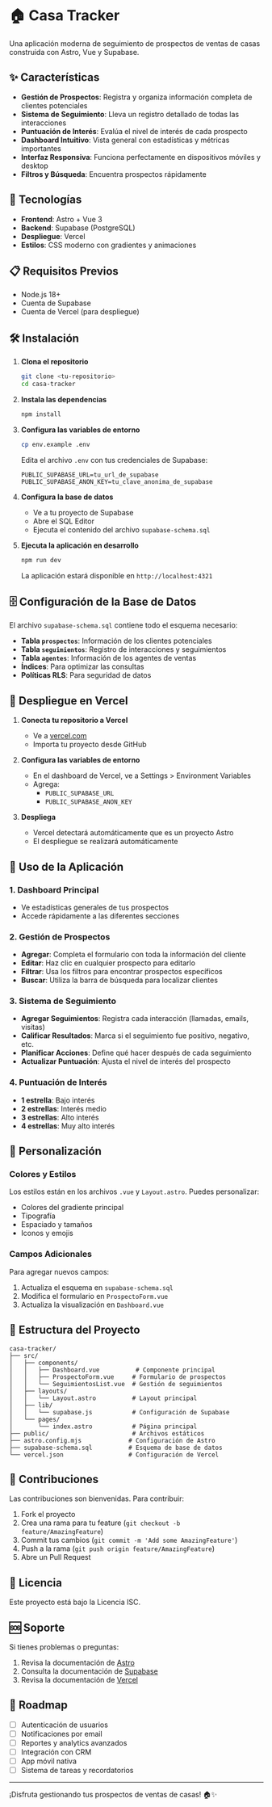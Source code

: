# 🏠 Casa Tracker

Una aplicación moderna de seguimiento de prospectos de ventas de casas construida con Astro, Vue y Supabase.

## ✨ Características

- **Gestión de Prospectos**: Registra y organiza información completa de clientes potenciales
- **Sistema de Seguimiento**: Lleva un registro detallado de todas las interacciones
- **Puntuación de Interés**: Evalúa el nivel de interés de cada prospecto
- **Dashboard Intuitivo**: Vista general con estadísticas y métricas importantes
- **Interfaz Responsiva**: Funciona perfectamente en dispositivos móviles y desktop
- **Filtros y Búsqueda**: Encuentra prospectos rápidamente

## 🚀 Tecnologías

- **Frontend**: Astro + Vue 3
- **Backend**: Supabase (PostgreSQL)
- **Despliegue**: Vercel
- **Estilos**: CSS moderno con gradientes y animaciones

## 📋 Requisitos Previos

- Node.js 18+ 
- Cuenta de Supabase
- Cuenta de Vercel (para despliegue)

## 🛠️ Instalación

1. **Clona el repositorio**
   ```bash
   git clone <tu-repositorio>
   cd casa-tracker
   ```

2. **Instala las dependencias**
   ```bash
   npm install
   ```

3. **Configura las variables de entorno**
   ```bash
   cp env.example .env
   ```
   
   Edita el archivo `.env` con tus credenciales de Supabase:
   ```
   PUBLIC_SUPABASE_URL=tu_url_de_supabase
   PUBLIC_SUPABASE_ANON_KEY=tu_clave_anonima_de_supabase
   ```

4. **Configura la base de datos**
   - Ve a tu proyecto de Supabase
   - Abre el SQL Editor
   - Ejecuta el contenido del archivo `supabase-schema.sql`

5. **Ejecuta la aplicación en desarrollo**
   ```bash
   npm run dev
   ```

   La aplicación estará disponible en `http://localhost:4321`

## 🗄️ Configuración de la Base de Datos

El archivo `supabase-schema.sql` contiene todo el esquema necesario:

- **Tabla `prospectos`**: Información de los clientes potenciales
- **Tabla `seguimientos`**: Registro de interacciones y seguimientos
- **Tabla `agentes`**: Información de los agentes de ventas
- **Índices**: Para optimizar las consultas
- **Políticas RLS**: Para seguridad de datos

## 🚀 Despliegue en Vercel

1. **Conecta tu repositorio a Vercel**
   - Ve a [vercel.com](https://vercel.com)
   - Importa tu proyecto desde GitHub

2. **Configura las variables de entorno**
   - En el dashboard de Vercel, ve a Settings > Environment Variables
   - Agrega:
     - `PUBLIC_SUPABASE_URL`
     - `PUBLIC_SUPABASE_ANON_KEY`

3. **Despliega**
   - Vercel detectará automáticamente que es un proyecto Astro
   - El despliegue se realizará automáticamente

## 📱 Uso de la Aplicación

### 1. Dashboard Principal
- Ve estadísticas generales de tus prospectos
- Accede rápidamente a las diferentes secciones

### 2. Gestión de Prospectos
- **Agregar**: Completa el formulario con toda la información del cliente
- **Editar**: Haz clic en cualquier prospecto para editarlo
- **Filtrar**: Usa los filtros para encontrar prospectos específicos
- **Buscar**: Utiliza la barra de búsqueda para localizar clientes

### 3. Sistema de Seguimiento
- **Agregar Seguimientos**: Registra cada interacción (llamadas, emails, visitas)
- **Calificar Resultados**: Marca si el seguimiento fue positivo, negativo, etc.
- **Planificar Acciones**: Define qué hacer después de cada seguimiento
- **Actualizar Puntuación**: Ajusta el nivel de interés del prospecto

### 4. Puntuación de Interés
- **1 estrella**: Bajo interés
- **2 estrellas**: Interés medio
- **3 estrellas**: Alto interés
- **4 estrellas**: Muy alto interés

## 🎨 Personalización

### Colores y Estilos
Los estilos están en los archivos `.vue` y `Layout.astro`. Puedes personalizar:
- Colores del gradiente principal
- Tipografía
- Espaciado y tamaños
- Iconos y emojis

### Campos Adicionales
Para agregar nuevos campos:
1. Actualiza el esquema en `supabase-schema.sql`
2. Modifica el formulario en `ProspectoForm.vue`
3. Actualiza la visualización en `Dashboard.vue`

## 🔧 Estructura del Proyecto

```
casa-tracker/
├── src/
│   ├── components/
│   │   ├── Dashboard.vue          # Componente principal
│   │   ├── ProspectoForm.vue     # Formulario de prospectos
│   │   └── SeguimientosList.vue  # Gestión de seguimientos
│   ├── layouts/
│   │   └── Layout.astro          # Layout principal
│   ├── lib/
│   │   └── supabase.js           # Configuración de Supabase
│   └── pages/
│       └── index.astro           # Página principal
├── public/                       # Archivos estáticos
├── astro.config.mjs             # Configuración de Astro
├── supabase-schema.sql          # Esquema de base de datos
└── vercel.json                  # Configuración de Vercel
```

## 🤝 Contribuciones

Las contribuciones son bienvenidas. Para contribuir:

1. Fork el proyecto
2. Crea una rama para tu feature (`git checkout -b feature/AmazingFeature`)
3. Commit tus cambios (`git commit -m 'Add some AmazingFeature'`)
4. Push a la rama (`git push origin feature/AmazingFeature`)
5. Abre un Pull Request

## 📄 Licencia

Este proyecto está bajo la Licencia ISC.

## 🆘 Soporte

Si tienes problemas o preguntas:

1. Revisa la documentación de [Astro](https://docs.astro.build/)
2. Consulta la documentación de [Supabase](https://supabase.com/docs)
3. Revisa la documentación de [Vercel](https://vercel.com/docs)

## 🎯 Roadmap

- [ ] Autenticación de usuarios
- [ ] Notificaciones por email
- [ ] Reportes y analytics avanzados
- [ ] Integración con CRM
- [ ] App móvil nativa
- [ ] Sistema de tareas y recordatorios

---

¡Disfruta gestionando tus prospectos de ventas de casas! 🏠✨
